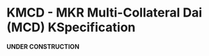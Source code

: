 KMCD - MKR Multi-Collateral Dai (MCD) KSpecification
====================================================

**UNDER CONSTRUCTION**
